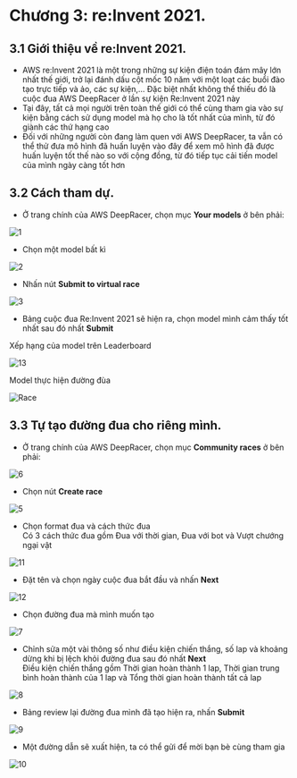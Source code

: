 # Chương 3: re:Invent 2021.

## 3.1 Giới thiệu về re:Invent 2021.

- AWS re:Invent 2021 là một trong những sự kiện điện toán đám mây lớn nhất thế giới, trở lại đánh dấu cột mốc 10 năm với một loạt các buổi đào tạo trực tiếp và ảo, các sự kiện,... Đặc biệt nhất không thể thiếu đó là cuộc đua AWS DeepRacer ở lần sự kiện Re:Invent 2021 này
- Tại đây, tất cả mọi người trên toàn thế giới có thể cùng tham gia vào sự kiện bằng cách sử dụng model mà họ cho là tốt nhất của mình, từ đó giành các thứ hạng cao
- Đối với những người còn đang làm quen với AWS DeepRacer, ta vẫn có thể thử đưa mô hình đã huấn luyện vào đây để xem mô hình đã được huấn luyện tốt thế nào so với cộng đồng, từ đó tiếp tục cải tiến model của mình ngày càng tốt hơn

## 3.2 Cách tham dự.

- Ở trang chính của AWS DeepRacer, chọn mục **Your models** ở bên phải:

![1](img/1.png)

- Chọn một model bất kì

![2](img/2.png)

- Nhấn nút **Submit to virtual race**

![3](img/3.png)

- Bảng cuộc đua Re:Invent 2021 sẽ hiện ra, chọn model mình cảm thấy tốt nhất sau đó nhất **Submit**

Xếp hạng của model trên Leaderboard

![13](img/13.png)

Model thực hiện đường đùa

![Race](img/Race.gif)

## 3.3 Tự tạo đường đua cho riêng mình.
- Ở trang chính của AWS DeepRacer, chọn mục **Community races** ở bên phải:

![6](img/6.png)

- Chọn nút **Create race**

![5](img/5.png)

- Chọn format đua và cách thức đua  
Có 3 cách thức đua gồm Đua với thời gian, Đua với bot và Vượt chướng ngại vật

![11](img/11.png)

- Đặt tên và chọn ngày cuộc đua bắt đầu và nhấn **Next**

![12](img/12.png)

- Chọn đường đua mà mình muốn tạo

![7](img/7.png)

- Chỉnh sửa một vài thông số như điều kiện chiến thắng, số lap và khoảng dừng khi bị lệch khỏi đường đua sau đó nhất **Next**  
Điều kiện chiến thắng gồm Thời gian hoàn thành 1 lap, Thời gian trung bình hoàn thành của 1 lap và Tổng thời gian hoàn thành tất cả lap

![8](img/8.png)

- Bảng review lại đường đua mình đã tạo hiện ra, nhấn **Submit**

![9](img/9.png)

- Một đường dẫn sẽ xuất hiện, ta có thể gửi để mời bạn bè cùng tham gia

![10](img/10.png)



